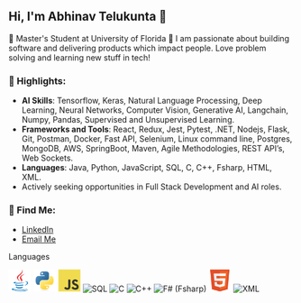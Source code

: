 
## Hi, I'm Abhinav Telukunta 👋  
🌟  Master's Student at University of Florida
🚀 I am passionate about building software and delivering products which impact people. Love problem solving and learning new stuff in tech!

### 🌟 Highlights:
- **AI Skills**: Tensorflow, Keras, Natural Language Processing, Deep Learning, Neural Networks, Computer Vision, Generative AI, Langchain, Numpy, Pandas, Supervised and Unsupervised Learning.
- **Frameworks and Tools**: React, Redux, Jest, Pytest, .NET, Nodejs, Flask, Git, Postman, Docker, Fast API, Selenium, Linux command line, Postgres, MongoDB, AWS, SpringBoot, Maven, Agile Methodologies, REST API’s, Web Sockets.
- **Languages**: Java, Python, JavaScript, SQL, C, C++, Fsharp, HTML, XML.
- Actively seeking opportunities in Full Stack Development and AI roles.

### 🔗 Find Me:
- [LinkedIn](https://www.linkedin.com/in/telukunta-vijay-abhinav/)
- [Email Me](mailto:abhi.telukunta@gmail.com)


Languages
<p align="left"> <img src="https://raw.githubusercontent.com/devicons/devicon/master/icons/java/java-original.svg" alt="Java" width="40" height="40"/> <img src="https://raw.githubusercontent.com/devicons/devicon/master/icons/python/python-original.svg" alt="Python" width="40" height="40"/> <img src="https://raw.githubusercontent.com/devicons/devicon/master/icons/javascript/javascript-original.svg" alt="JavaScript" width="40" height="40"/> <img src="https://img.icons8.com/ios-filled/50/000000/sql.png" alt="SQL" width="40" height="40"/> <img src="https://img.icons8.com/color/48/000000/c-programming.png" alt="C" width="40" height="40"/> <img src="https://img.icons8.com/color/48/000000/c-plus-plus-logo.png" alt="C++" width="40" height="40"/> <img src="https://img.icons8.com/color/48/000000/f-sharp.png" alt="F# (Fsharp)" width="40" height="40"/> <img src="https://raw.githubusercontent.com/devicons/devicon/master/icons/html5/html5-original.svg" alt="HTML" width="40" height="40"/> <img src="https://img.icons8.com/color/48/000000/xml-file.png" alt="XML" width="40" height="40"/> </p>
